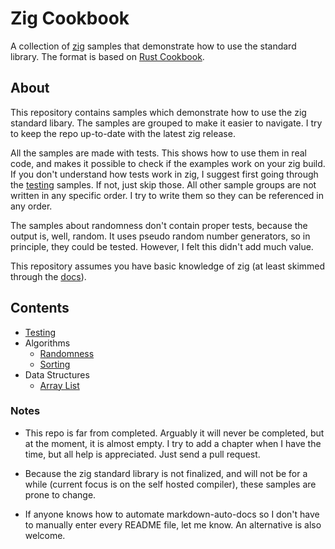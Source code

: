 # Zig Cookbook

A collection of [zig](https://www.ziglang.org") samples that demonstrate how to use the standard
library. The format is based on [Rust Cookbook](https://rust-lang-nursery.github.io/rust-cookbook/).

## About

This repository contains samples which demonstrate how to use the zig standard libary. The
samples are grouped to make it easier to navigate. I try to keep the repo up-to-date with the latest
zig release.

All the samples are made with tests. This shows how to use them in real code, and makes it possible
to check if the examples work on your zig build. If you don't understand how tests work in zig, I
suggest first going through the [testing](src/testing) samples. If not, just skip those. All other
sample groups are not written in any specific order. I try to write them so they can be referenced
in any order.

The samples about randomness don't contain proper tests, because the output is, well,
random. It uses pseudo random number generators, so in principle, they could be tested. However,
I felt this didn't add much value.

This repository assumes you have basic knowledge of zig (at least skimmed through the
[docs](https://ziglang.org/documentation/master/)).

## Contents

- [Testing](src/testing)
- Algorithms
    - [Randomness](src/algorithms/randomness)
    - [Sorting](src/algorithms/sorting)
- Data Structures
    - [Array List](src/datastructures/array_list)


### Notes

- This repo is far from completed. Arguably it will never be completed, but at the moment, it is
  almost empty. I try to add a chapter when I have the time, but all help is appreciated.
  Just send a pull request.

- Because the zig standard library is not finalized, and will not be for a while (current focus is
  on the self hosted compiler), these samples are prone to change.

- If anyone knows how to automate markdown-auto-docs so I don't have to manually enter every
  README file, let me know. An alternative is also welcome.
